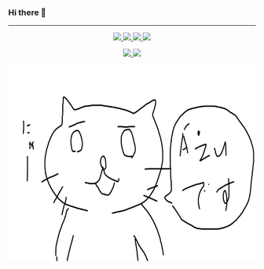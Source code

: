 ### Hi there 👋

---

<p align="center">
  <a href="https://twitter.com/yamaneko717"> 
    <img src="https://img.shields.io/static/v1?label=&message=Azu0925&color=blue&style=flat-square&logo=twitter&logoColor=white">
  </a> 
  <a href="https://www.instagram.com/azu_azu_0925">
    <img src="https://img.shields.io/static/v1?label=&message=azu_azu_0925&color=ff69b4&style=flat-square&logo=instagram&logoColor=white">
  </a> 
  <a href="https://qiita.com/yamaneko717">
    <img src="https://img.shields.io/static/v1?label=&message=yamaneko717&color=55C500&style=flat-square&logo=qiita&logoColor=white">
  </a> 
  <a href="https://discord.com/app"><img src="https://img.shields.io/static/v1?label=&message=%C3%80%C5%BCu%238065&color=6F85D3&style=flat-square&logo=discord&logoColor=white"></a>
</p>
<p align="center">
  <a href="https://github.com/anuraghazra/github-readme-stats">
    <img src="https://github-readme-stats.vercel.app/api?username=Azu0925&show_icons=true&theme=dark&count_private=true" />
  </a>
  <a href="https://github.com/anuraghazra/github-readme-stats">
    <img src="https://github-readme-stats.vercel.app/api/top-langs/?username=Azu0925&theme=dark&langs_count=10&layout=compact" />
  </a>
</p>
<p align="center"><img src="./img/cat.png" height="400px"></p>
